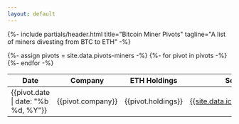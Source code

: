 ```yaml
---
layout: default
---
```



{%- include partials/header.html title="Bitcoin Miner Pivots" tagline="A list of miners divesting from BTC to ETH" -%}


<!-- Content -->
<section id="bitcoinPivots" class="pb-5">
  <div class="container">
    <div class="table-responsive mx-auto" style="max-width: 40rem;">
      <table id="bitcoinPivotsTable" class="table">
        <thead>
          <tr>
            <th scope="col">Date</th>
            <th scope="col">Company</th>
            <th scope="col">ETH Holdings</th>
            <th scope="col">Source</th>
          </tr>
        </thead>
        <tbody>
          {%- assign pivots = site.data.pivots-miners -%}
          {%- for pivot in pivots -%}
            <tr>
              <td>{{pivot.date  | date: "%b %d, %Y"}}</td>
              <td>{{pivot.company}}</td>
              <td>{{pivot.holdings}}</td>
              <td><a href="{{pivot.link}}" target="_blank">{{site.data.icons.document}}</a></td>
            </tr>
          {%- endfor -%}
        </tbody>
      </table>
    </div>
  </div>
</section>
